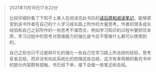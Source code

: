 > 2021年11月19日17点22分
>
> 比较仔细的看了下知乎上某人在阅读完此书后的[读后感和阅读笔记](https://www.zhihu.com/question/20689852/answer/83070450)，能够感受到该书作者在自己的个人学习成长路上所作的大量思考。作者的很多成长经验和自己之前所作的一些思考不谋而合，例如学习知识的过程中要抓住本质，学习过程中的思考对思维能力的强化是今后不管做什么都可以使用到的。
>
> 自己之前也只不过是碎片化的强化一些自己在学习路上所总结的经验，思考反省总结，而并没有如此系统化的梳理这些总结，这次有幸简略的看完书中的部分内容颇有感触，书已经下单，接下会做一些笔记和总结。
